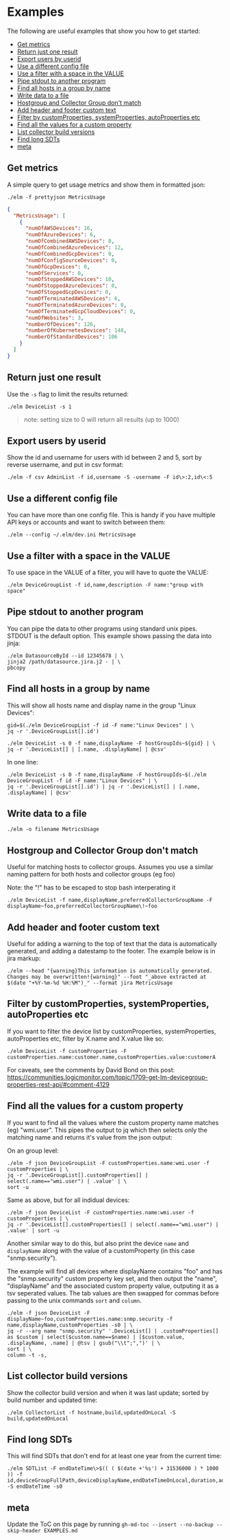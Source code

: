 # Examples

The following are useful examples that show you how to get started:

<!--ts-->
   * [Get metrics](#get-metrics)
   * [Return just one result](#return-just-one-result)
   * [Export users by userid](#export-users-by-userid)
   * [Use a different config file](#use-a-different-config-file)
   * [Use a filter with a space in the VALUE](#use-a-filter-with-a-space-in-the-value)
   * [Pipe stdout to another program](#pipe-stdout-to-another-program)
   * [Find all hosts in a group by name](#find-all-hosts-in-a-group-by-name)
   * [Write data to a file](#write-data-to-a-file)
   * [Hostgroup and Collector Group don't match](#hostgroup-and-collector-group-dont-match)
   * [Add header and footer custom text](#add-header-and-footer-custom-text)
   * [Filter by customProperties, systemProperties, autoProperties etc](#filter-by-customproperties-systemproperties-autoproperties-etc)
   * [Find all the values for a custom property](#find-all-the-values-for-a-custom-property)
   * [List collector build versions](#list-collector-build-versions)
   * [Find long SDTs](#find-long-sdts)
   * [meta](#meta)

<!-- Created by https://github.com/ekalinin/github-markdown-toc -->
<!-- Added by: davidmarsh, at: Fri 19 May 2023 15:18:18 AEST -->

<!--te-->

## Get metrics

A simple query to get usage metrics and show them in formatted json:

```shell
./elm -f prettyjson MetricsUsage
```

```json
{
  "MetricsUsage": [
    {
      "numOfAWSDevices": 16,
      "numOfAzureDevices": 6,
      "numOfCombinedAWSDevices": 8,
      "numOfCombinedAzureDevices": 12,
      "numOfCombinedGcpDevices": 0,
      "numOfConfigSourceDevices": 0,
      "numOfGcpDevices": 0,
      "numOfServices": 0,
      "numOfStoppedAWSDevices": 10,
      "numOfStoppedAzureDevices": 0,
      "numOfStoppedGcpDevices": 0,
      "numOfTerminatedAWSDevices": 6,
      "numOfTerminatedAzureDevices": 0,
      "numOfTerminatedGcpCloudDevices": 0,
      "numOfWebsites": 3,
      "numberOfDevices": 126,
      "numberOfKubernetesDevices": 148,
      "numberOfStandardDevices": 106
    }
  ]
}
```

## Return just one result

Use the `-s` flag to limit the results returned:

```shell
./elm DeviceList -s 1
```

> note: setting size to 0 will return all results (up to 1000)

## Export users by userid

Show the id and username for users with id between 2 and 5, sort by
reverse username, and put in csv format:

```shell
./elm -f csv AdminList -f id,username -S -username -F id\>:2,id\<:5
```

## Use a different config file

You can have more than one config file. This is handy if you have
multiple API keys or accounts and want to switch between them:

```shell
./elm --config ~/.elm/dev.ini MetricsUsage
```

## Use a filter with a space in the VALUE

To use space in the VALUE of a filter, you will have to quote the VALUE:

```shell
./elm DeviceGroupList -f id,name,description -F name:"group with space"
```

## Pipe stdout to another program

You can pipe the data to other programs using standard unix pipes.
STDOUT is the default option. This example shows passing the data into
jinja:

```shell
./elm DatasourceById --id 12345678 | \
jinja2 /path/datasource.jira.j2 - | \
pbcopy
```

## Find all hosts in a group by name

This will show all hosts name and display name in the group "Linux Devices":

```shell
gid=$(./elm DeviceGroupList -f id -F name:"Linux Devices" | \
jq -r '.DeviceGroupList[].id')

./elm DeviceList -s 0 -f name,displayName -F hostGroupIds~${gid} | \
jq -r '.DeviceList[] | [.name, .displayName] | @csv'
```

In one line:

```shell
./elm DeviceList -s 0 -f name,displayName -F hostGroupIds~$(./elm DeviceGroupList -f id -F name:"Linux Devices" | \
jq -r '.DeviceGroupList[].id') | jq -r '.DeviceList[] | [.name, .displayName] | @csv'
```

## Write data to a file

```shell
./elm -o filename MetricsUsage
```

## Hostgroup and Collector Group don't match

Useful for matching hosts to collector groups. Assumes you use a similar
naming pattern for both hosts and collector groups (eg foo)

Note: the "!" has to be escaped to stop bash interperating it

```shell
./elm DeviceList -f name,displayName,preferredCollectorGroupName -F displayName~foo,preferredCollectorGroupName\!~foo
```

## Add header and footer custom text

Useful for adding a warning to the top of text that the data is
automatically generated, and adding a datestamp to the footer. The
example below is in jira markup:

```shell
./elm --head "{warning}This information is automatically generated. Changes may be overwritten!{warning}" --foot "_above extracted at $(date "+%Y-%m-%d %H:%M")_" --format jira MetricsUsage
```

## Filter by customProperties, systemProperties, autoProperties etc

If you want to filter the device list by customProperties,
systemProperties, autoProperties etc, filter by X.name and X.value like so:

```shell
./elm DeviceList -f customProperties -F customProperties.name:customer.name,customProperties.value:customerA
```

For caveats, see the comments by David Bond on this post: https://communities.logicmonitor.com/topic/1709-get-lm-devicegroup-properties-rest-api/#comment-4129

## Find all the values for a custom property

If you want to find all the values where the custom property name
matches (eg) "wmi.user". This pipes the output to jq which then selects
only the matching name and returns it's value from the json output:

On an group level:

```shell
./elm -f json DeviceGroupList -F customProperties.name:wmi.user -f customProperties | \
jq -r '.DeviceGroupList[].customProperties[] | select(.name=="wmi.user") | .value' | \
sort -u
```
Same as above, but for all indidual devices:

```shell
./elm -f json DeviceList -F customProperties.name:wmi.user -f customProperties | \
jq -r '.DeviceList[].customProperties[] | select(.name=="wmi.user") | .value' | sort -u
```

Another similar way to do this, but also print the device `name` and
`displayName` along with the value of a customProperty (in this case
"snmp.security").

The example will find all devices where displayName contains "foo"
and has the "snmp.security" custom property key set, and then output
the "name", "displayName" and the associated custom property value,
outputing it as a tsv seperated values. The tab values are then swapped
for commas before passing to the unix commands `sort` and `column`.

```shell
./elm -f json DeviceList -F displayName~foo,customProperties.name:snmp.security -f name,displayName,customProperties -s0 | \
jq -r --arg name "snmp.security" '.DeviceList[] | .customProperties[] as $custom | select($custom.name==$name) | [$custom.value, .displayName, .name] | @tsv | gsub("\\t";",")' | \
sort | \
column -t -s,
```

## List collector build versions

Show the collector build version and when it was last update; sorted by build number and updated time:

```shell
./elm CollectorList -f hostname,build,updatedOnLocal -S build,updatedOnLocal
```

## Find long SDTs

This will find SDTs that don't end for at least one year from the current time:

```shell
./elm SDTList -F endDateTime\>$(( ( $(date +'%s') + 31536000 ) * 1000 )) -f id,deviceGroupFullPath,deviceDisplayName,endDateTimeOnLocal,duration,admin,comment -S endDateTime -s0
```

## meta

Update the ToC on this page by running `gh-md-toc --insert --no-backup --skip-header EXAMPLES.md`

